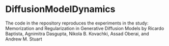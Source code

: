 # DiffusionModelDynamics

The code in the repository reproduces the experiments in the study: Memorization and Regularization in Generative
Diffusion Models by Ricardo Baptista, Agnimitra Dasgupta, Nikola B. Kovachki, Assad Oberai, and Andrew M. Stuart
